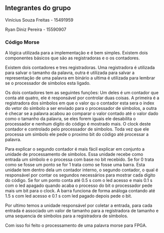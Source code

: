 ## Integrantes do grupo

Vinícius Souza Freitas - 15491959

Ryan Diniz Pereira - 15590907

### Código Morse

A lógica utilizada para a implementação e é bem simples. Existem dois componentes básicos que são as registradoras e o os contadores.

Existem dois contadores e tres registradoras. Uma registradora é utilizada para salvar o tamanho da palavra, outra é utilizada para salvar a representação de uma palavra em binário a ultima é utilizada para lembrar se o processador de símbolos esta ligado.

Os dois contadores tem as seguintes funções: Um deles é um contador que conta até quatro, ele é responsável por controlar duas coisas. A primeira é a registradora dos símbolos em que o valor qu o contador esta sera o index do vetor do símbolo a ser enviado para o processador de símbolos, a outra é checar se a palavra acabou ao comparar o valor contado até o valor dado como o tamanho da palavra, se eles forem iguais ele desabilita o processador e nenhum digito do código é mostrado mais. O clock deste contador e controlado pelo processador de símbolos. Toda vez que ele processa um simbolo ele pede o proximo bit do código até processar a palavra.

Para explicar o segundo contador é mais fácil explicar em conjunto a unidade de processamento de símbolos. Essa unidade recebe como entrada um símbolo e o processa com base no bit recebido. Se for 0 trata como se fosse um ponto se for 1 trata como se fosse uma barra. Esta unidade tem dentro dela um contador interno, o segundo contador, o qual é responsável por contar os segundos necessários para mostrar cada digito do código. Se for um ponto conta até 0.5 s com o led acesso e mais 0.1 s com o led apagado quando acaba o processo do bit o processador pede mais um bit para o clock. A barra funciona de forma análoga contando até 1.5 s com led acesso e 0.1 s com led pagado depois pede o bit.

Por ultimo temos a unidade responsável por coletar a entrada, para cada entrada é associado um valor de tamanho para a registradora de tamanho e uma sequencia de símbolos para a registradora de símbolos.

Com isso foi feito o processamento de uma palavra morse para FPGA.